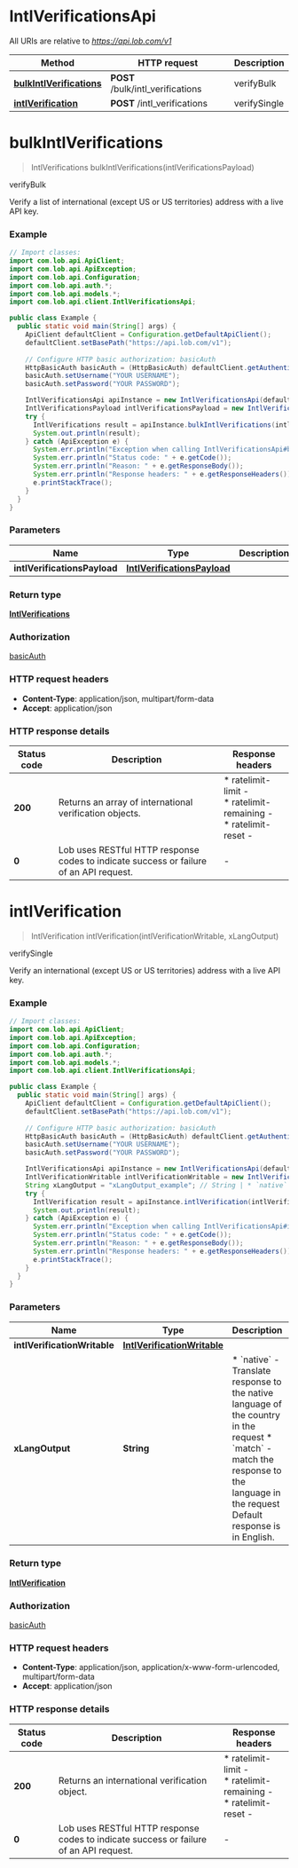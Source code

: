 # IntlVerificationsApi

All URIs are relative to *https://api.lob.com/v1*

Method | HTTP request | Description
------------- | ------------- | -------------
[**bulkIntlVerifications**](IntlVerificationsApi.md#bulkIntlVerifications) | **POST** /bulk/intl_verifications | verifyBulk
[**intlVerification**](IntlVerificationsApi.md#intlVerification) | **POST** /intl_verifications | verifySingle


<a name="bulkIntlVerifications"></a>
# **bulkIntlVerifications**
> IntlVerifications bulkIntlVerifications(intlVerificationsPayload)

verifyBulk

Verify a list of international (except US or US territories) address with a live API key.

### Example
```java
// Import classes:
import com.lob.api.ApiClient;
import com.lob.api.ApiException;
import com.lob.api.Configuration;
import com.lob.api.auth.*;
import com.lob.api.models.*;
import com.lob.api.client.IntlVerificationsApi;

public class Example {
  public static void main(String[] args) {
    ApiClient defaultClient = Configuration.getDefaultApiClient();
    defaultClient.setBasePath("https://api.lob.com/v1");
    
    // Configure HTTP basic authorization: basicAuth
    HttpBasicAuth basicAuth = (HttpBasicAuth) defaultClient.getAuthentication("basicAuth");
    basicAuth.setUsername("YOUR USERNAME");
    basicAuth.setPassword("YOUR PASSWORD");

    IntlVerificationsApi apiInstance = new IntlVerificationsApi(defaultClient);
    IntlVerificationsPayload intlVerificationsPayload = new IntlVerificationsPayload(); // IntlVerificationsPayload | 
    try {
      IntlVerifications result = apiInstance.bulkIntlVerifications(intlVerificationsPayload);
      System.out.println(result);
    } catch (ApiException e) {
      System.err.println("Exception when calling IntlVerificationsApi#bulkIntlVerifications");
      System.err.println("Status code: " + e.getCode());
      System.err.println("Reason: " + e.getResponseBody());
      System.err.println("Response headers: " + e.getResponseHeaders());
      e.printStackTrace();
    }
  }
}
```

### Parameters

Name | Type | Description  | Notes
------------- | ------------- | ------------- | -------------
 **intlVerificationsPayload** | [**IntlVerificationsPayload**](IntlVerificationsPayload.md)|  |

### Return type

[**IntlVerifications**](IntlVerifications.md)

### Authorization

[basicAuth](../README.md#basicAuth)

### HTTP request headers

 - **Content-Type**: application/json, multipart/form-data
 - **Accept**: application/json

### HTTP response details
| Status code | Description | Response headers |
|-------------|-------------|------------------|
**200** | Returns an array of international verification objects. |  * ratelimit-limit -  <br>  * ratelimit-remaining -  <br>  * ratelimit-reset -  <br>  |
**0** | Lob uses RESTful HTTP response codes to indicate success or failure of an API request. |  -  |

<a name="intlVerification"></a>
# **intlVerification**
> IntlVerification intlVerification(intlVerificationWritable, xLangOutput)

verifySingle

Verify an international (except US or US territories) address with a live API key.

### Example
```java
// Import classes:
import com.lob.api.ApiClient;
import com.lob.api.ApiException;
import com.lob.api.Configuration;
import com.lob.api.auth.*;
import com.lob.api.models.*;
import com.lob.api.client.IntlVerificationsApi;

public class Example {
  public static void main(String[] args) {
    ApiClient defaultClient = Configuration.getDefaultApiClient();
    defaultClient.setBasePath("https://api.lob.com/v1");
    
    // Configure HTTP basic authorization: basicAuth
    HttpBasicAuth basicAuth = (HttpBasicAuth) defaultClient.getAuthentication("basicAuth");
    basicAuth.setUsername("YOUR USERNAME");
    basicAuth.setPassword("YOUR PASSWORD");

    IntlVerificationsApi apiInstance = new IntlVerificationsApi(defaultClient);
    IntlVerificationWritable intlVerificationWritable = new IntlVerificationWritable(); // IntlVerificationWritable | 
    String xLangOutput = "xLangOutput_example"; // String | * `native` - Translate response to the native language of the country in the request * `match` - match the response to the language in the request  Default response is in English. 
    try {
      IntlVerification result = apiInstance.intlVerification(intlVerificationWritable, xLangOutput);
      System.out.println(result);
    } catch (ApiException e) {
      System.err.println("Exception when calling IntlVerificationsApi#intlVerification");
      System.err.println("Status code: " + e.getCode());
      System.err.println("Reason: " + e.getResponseBody());
      System.err.println("Response headers: " + e.getResponseHeaders());
      e.printStackTrace();
    }
  }
}
```

### Parameters

Name | Type | Description  | Notes
------------- | ------------- | ------------- | -------------
 **intlVerificationWritable** | [**IntlVerificationWritable**](IntlVerificationWritable.md)|  |
 **xLangOutput** | **String**| * &#x60;native&#x60; - Translate response to the native language of the country in the request * &#x60;match&#x60; - match the response to the language in the request  Default response is in English.  | [optional] [enum: native, match]

### Return type

[**IntlVerification**](IntlVerification.md)

### Authorization

[basicAuth](../README.md#basicAuth)

### HTTP request headers

 - **Content-Type**: application/json, application/x-www-form-urlencoded, multipart/form-data
 - **Accept**: application/json

### HTTP response details
| Status code | Description | Response headers |
|-------------|-------------|------------------|
**200** | Returns an international verification object. |  * ratelimit-limit -  <br>  * ratelimit-remaining -  <br>  * ratelimit-reset -  <br>  |
**0** | Lob uses RESTful HTTP response codes to indicate success or failure of an API request. |  -  |

